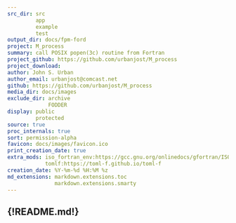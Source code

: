 ```yaml
---
src_dir: src
         app
         example
         test
output_dir: docs/fpm-ford
project: M_process
summary: call POSIX popen(3c) routine from Fortran
project_github: https://github.com/urbanjost/M_process
project_download:
author: John S. Urban
author_email: urbanjost@comcast.net
github: https://github.com/urbanjost/M_process
media_dir: docs/images
exclude_dir: archive
             FODDER
display: public
         protected
source: true
proc_internals: true
sort: permission-alpha
favicon: docs/images/favicon.ico
print_creation_date: true
extra_mods: iso_fortran_env:https://gcc.gnu.org/onlinedocs/gfortran/ISO_005fFORTRAN_005fENV.html
            tomlf:https://toml-f.github.io/toml-f
creation_date: %Y-%m-%d %H:%M %z
md_extensions: markdown.extensions.toc
               markdown.extensions.smarty
---
```

{!README.md!}
---
